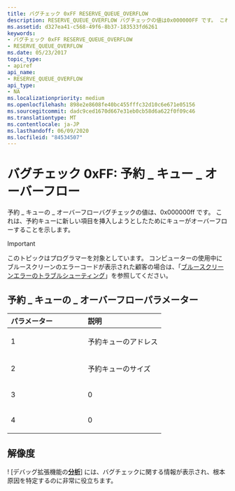 ```yaml
---
title: バグチェック 0xFF RESERVE_QUEUE_OVERFLOW
description: RESERVE_QUEUE_OVERFLOW バグチェックの値は0x000000FF です。 これは、予約キューに新しい項目を挿入しようとしたためにキューがオーバーフローすることを示します。
ms.assetid: d327ea41-c568-49f6-8b37-183533fd6261
keywords:
- バグチェック 0xFF RESERVE_QUEUE_OVERFLOW
- RESERVE_QUEUE_OVERFLOW
ms.date: 05/23/2017
topic_type:
- apiref
api_name:
- RESERVE_QUEUE_OVERFLOW
api_type:
- NA
ms.localizationpriority: medium
ms.openlocfilehash: 898e2e8608fe40bc455fffc32d10c6e671e05156
ms.sourcegitcommit: dadc9ced1670d667e31eb0cb58d6a622f0f09c46
ms.translationtype: MT
ms.contentlocale: ja-JP
ms.lasthandoff: 06/09/2020
ms.locfileid: "84534507"
---
```

# <a name="bug-check-0xff-reserve_queue_overflow"></a>バグチェック 0xFF: 予約 \_ キュー \_ オーバーフロー


予約 \_ キューの \_ オーバーフローバグチェックの値は、0x000000ff です。 これは、予約キューに新しい項目を挿入しようとしたためにキューがオーバーフローすることを示します。

> [!IMPORTANT]
> このトピックはプログラマーを対象としています。 コンピューターの使用中にブルースクリーンのエラーコードが表示された顧客の場合は、「[ブルースクリーンエラーのトラブルシューティング](https://www.windows.com/stopcode)」を参照してください。


## <a name="reserve_queue_overflow-parameters"></a>予約 \_ キューの \_ オーバーフローパラメーター


<table>
<colgroup>
<col width="50%" />
<col width="50%" />
</colgroup>
<thead>
<tr class="header">
<th align="left">パラメーター</th>
<th align="left">説明</th>
</tr>
</thead>
<tbody>
<tr class="odd">
<td align="left"><p>1</p></td>
<td align="left"><p>予約キューのアドレス</p></td>
</tr>
<tr class="even">
<td align="left"><p>2</p></td>
<td align="left"><p>予約キューのサイズ</p></td>
</tr>
<tr class="odd">
<td align="left"><p>3</p></td>
<td align="left"><p>0</p></td>
</tr>
<tr class="even">
<td align="left"><p>4</p></td>
<td align="left"><p>0</p></td>
</tr>
</tbody>
</table>

## <a name="resolution"></a>解像度 
! [デバッグ拡張機能の[**分析**](-analyze.md)] には、バグチェックに関する情報が表示され、根本原因を特定するのに非常に役立ちます。
 

 




